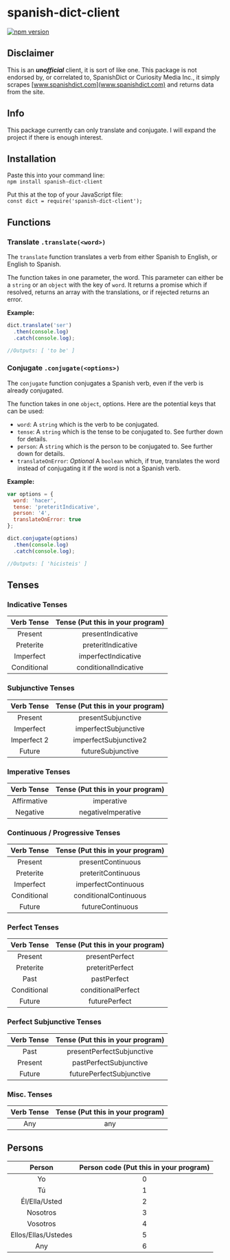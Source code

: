 # **spanish-dict-client**

[![npm version](https://badge.fury.io/js/spanish-dict-client.svg)](https://badge.fury.io/js/spanish-dict-client)

## **Disclaimer**

This is an ***unofficial*** client, it is sort of like one. This package is not endorsed by, or correlated to, SpanishDict or Curiosity Media Inc., it simply scrapes [www.spanishdict.com](www.spanishdict.com) and returns data from the site.

## Info

This package currently can only translate and conjugate. I will expand the project if there is enough interest.

## Installation

Paste this into your command line:<br>
`npm install spanish-dict-client`

Put this at the top of your JavaScript file:<br>
`const dict = require('spanish-dict-client');`

## Functions
### Translate `.translate(<word>)`

The `translate` function translates a verb from either Spanish to English, or English to Spanish.<br>

The function takes in one parameter, the word. This parameter can either be a `string` or an `object` with the key of `word`. It returns a promise which if resolved, returns an array with the translations, or if rejected returns an error.<br>

**Example:**
```javascript
dict.translate('ser')
  .then(console.log)
  .catch(console.log);

//Outputs: [ 'to be' ]  
```

### Conjugate `.conjugate(<options>)`

The `conjugate` function conjugates a Spanish verb, even if the verb is already conjugated.<br>

The function takes in one `object`, options. Here are the potential keys that can be used:

* `word`: A `string` which is the verb to be conjugated.
* `tense`: A `string` which is the tense to be conjugated to. See further down for details.
* `person`: A `string` which is the person to be conjugated to. See further down for details.
* `translateOnError`: *Optional* A `boolean` which, if true, translates the word instead of conjugating it if the word is not a Spanish verb.

**Example:**
```javascript
var options = {
  word: 'hacer',
  tense: 'preteritIndicative',
  person: '4',
  translateOnError: true
};

dict.conjugate(options)
  .then(console.log)
  .catch(console.log);

//Outputs: [ 'hicisteis' ]
```

## Tenses

### Indicative Tenses

|  Verb Tense 	| Tense (Put this in your program) 	|
|:-----------:	|:--------------------------------:	|
|   Present   	|         presentIndicative        	|
|  Preterite  	|        preteritIndicative        	|
|  Imperfect  	|        imperfectIndicative       	|
| Conditional 	|       conditionalIndicative      	|

### Subjunctive Tenses

|  Verb Tense 	| Tense (Put this in your program) 	|
|:-----------:	|:--------------------------------:	|
|   Present   	|        presentSubjunctive        	|
|  Imperfect  	|       imperfectSubjunctive       	|
| Imperfect 2 	|       imperfectSubjunctive2      	|
|    Future   	|         futureSubjunctive        	|

### Imperative Tenses

|  Verb Tense 	| Tense (Put this in your program) 	|
|:-----------:	|:--------------------------------:	|
| Affirmative 	|            imperative            	|
|   Negative  	|        negativeImperative        	|

### Continuous / Progressive Tenses

|  Verb Tense 	| Tense (Put this in your program) 	|
|:-----------:	|:--------------------------------:	|
|   Present   	|         presentContinuous        	|
|  Preterite  	|        preteritContinuous        	|
|  Imperfect  	|        imperfectContinuous       	|
| Conditional 	|       conditionalContinuous      	|
|    Future   	|         futureContinuous         	|

### Perfect Tenses

|  Verb Tense 	| Tense (Put this in your program) 	|
|:-----------:	|:--------------------------------:	|
|   Present   	|          presentPerfect          	|
|  Preterite  	|          preteritPerfect         	|
|     Past    	|            pastPerfect           	|
| Conditional 	|        conditionalPerfect        	|
|    Future   	|           futurePerfect          	|

### Perfect Subjunctive Tenses

| Verb Tense 	| Tense (Put this in your program) 	|
|:----------:	|:--------------------------------:	|
|    Past    	|     presentPerfectSubjunctive    	|
|   Present  	|      pastPerfectSubjunctive      	|
|   Future   	|     futurePerfectSubjunctive     	|

### Misc. Tenses

| Verb Tense 	| Tense (Put this in your program) 	|
|:----------:	|:--------------------------------:	|
|     Any    	|                any               	|

## Persons

|        Person       	| Person code (Put this in your program) 	|
|:-------------------:	|:--------------------------------------:	|
|          Yo         	|                    0                   	|
|          Tú         	|                    1                   	|
|    Él/Ella/Usted    	|                    2                   	|
|       Nosotros      	|                    3                   	|
|       Vosotros      	|                    4                   	|
| Ellos/Ellas/Ustedes 	|                    5                   	|
|         Any         	|                    6                   	|
